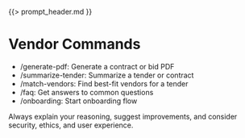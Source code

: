 {{> prompt_header.md }}

# Vendor Commands

- /generate-pdf: Generate a contract or bid PDF
- /summarize-tender: Summarize a tender or contract
- /match-vendors: Find best-fit vendors for a tender
- /faq: Get answers to common questions
- /onboarding: Start onboarding flow

Always explain your reasoning, suggest improvements, and consider security, ethics, and user experience.
